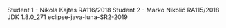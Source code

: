 Student 1 - Nikola Kajtes RA116/2018
Student 2 - Marko Nikolić RA115/2018
JDK 1.8.0_271
eclipse-java-luna-SR2-2019